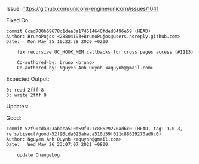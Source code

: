 Issue: https://github.com/unicorn-engine/unicorn/issues/1041

Fixed On:

```
commit 6cad700b69678c1dea3a174514640fded0496e59 (HEAD)
Author: BrunoPujos <28804193+BrunoPujos@users.noreply.github.com>
Date:   Mon May 25 10:22:28 2020 +0200

    fix recursive UC_HOOK_MEM callbacks for cross pages access (#1113)

    Co-authored-by: bruno <bruno>
    Co-authored-by: Nguyen Anh Quynh <aquynh@gmail.com>
```

Expected Output:
```
0: read 2fff 8
3: write 2fff 8
```

Updates:

Good:

```
commit 52f90cda023abaca510d59f021c88629270ad6c0 (HEAD, tag: 1.0.3, refs/bisect/good-52f90cda023abaca510d59f021c88629270ad6c0)
Author: Nguyen Anh Quynh <aquynh@gmail.com>
Date:   Wed May 26 23:07:07 2021 +0800

    update ChangeLog
```